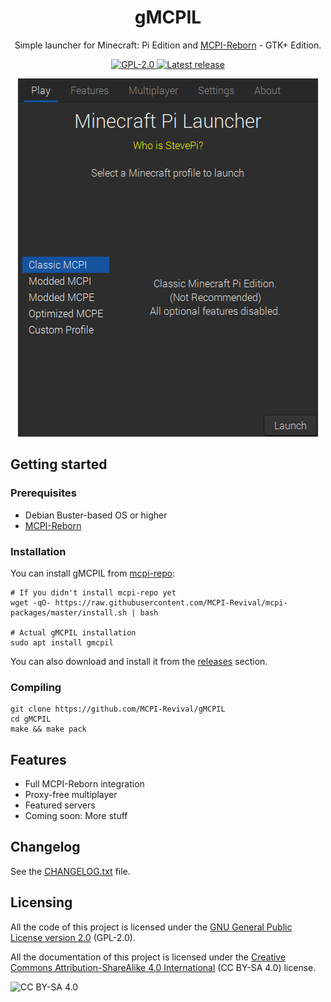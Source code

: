 <h1 align="center">gMCPIL</h1>
<p align="center">
	Simple launcher for Minecraft: Pi Edition and <a href="https://gitea.thebrokenrail.com/TheBrokenRail/minecraft-pi-reborn/">MCPI-Reborn</a> - GTK+ Edition.
</p>
<p align="center">
	<a href="https://github.com/MCPI-Revival/gMCPIL/blob/master/LICENSE">
		<img src="https://img.shields.io/github/license/MCPI-Devs/MCPIL?label=License" alt="GPL-2.0"></img>
	</a>
	<a href="https://github.com/MCPI-Revival/gMCPIL/releases/latest">
		<img src="https://img.shields.io/github/v/release/MCPI-Revival/gMCPIL" alt="Latest release"></img>
	</a>
</p>


<p align="center">
	<img src="https://raw.githubusercontent.com/MCPI-Revival/gMCPIL/master/screenshot.png" alt="screenshot"></img>
</p>

## Getting started
### Prerequisites
 + Debian Buster-based OS or higher
 + [MCPI-Reborn](https://gitea.thebrokenrail.com/TheBrokenRail/minecraft-pi-reborn)

### Installation
You can install gMCPIL from [mcpi-repo](https://github.com/MCPI-Revival/mcpi-repo):
```
# If you didn't install mcpi-repo yet
wget -qO- https://raw.githubusercontent.com/MCPI-Revival/mcpi-packages/master/install.sh | bash

# Actual gMCPIL installation
sudo apt install gmcpil
```

You can also download and install it from the [releases](https://github.com/MCPI-Revival/gMCPIL/releases) section.

### Compiling
```
git clone https://github.com/MCPI-Revival/gMCPIL
cd gMCPIL
make && make pack
```

## Features
 + Full MCPI-Reborn integration
 + Proxy-free multiplayer
 + Featured servers
 + Coming soon: More stuff 

## Changelog
See the [CHANGELOG.txt](https://github.com/MCPI-Revival/gMCPIL/blob/master/res/doc/mcpil/CHANGELOG.txt) file.

## Licensing
All the code of this project is licensed under the [GNU General Public License version 2.0](https://github.com/Alvarito050506/MCPIL/blob/master/LICENSE) (GPL-2.0).

All the documentation of this project is licensed under the [Creative Commons Attribution-ShareAlike 4.0 International](https://creativecommons.org/licenses/by-sa/4.0/) (CC BY-SA 4.0) license.

![CC BY-SA 4.0](https://i.creativecommons.org/l/by-sa/4.0/88x31.png)
